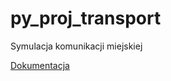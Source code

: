 # py_proj_transport
Symulacja komunikacji miejskiej

[Dokumentacja](https://drimtim32.github.io/lights_docs/)
